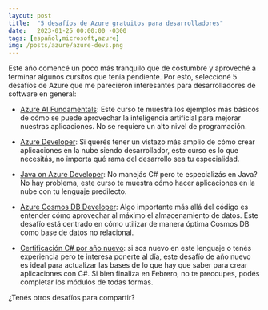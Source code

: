```yaml
---
layout: post
title:  "5 desafíos de Azure gratuitos para desarrolladores"
date:   2023-01-25 00:00:00 -0300
tags: [español,microsoft,azure]
img: /posts/azure/azure-devs.png
---
```


Este año comencé un poco más tranquilo que de costumbre y aproveché a terminar algunos cursitos que tenía pendiente. Por esto, seleccioné 5 desafíos de Azure que me parecieron interesantes para desarrolladores de software en general:

* [Azure AI Fundamentals](https://learn.microsoft.com/en-us/training/challenges?id=8E1F62A7-99E3-48E4-9EC9-1FFFB99EE9AF&WT.mc_id=AZ-MVP-5003354): Este curso te muestra los ejemplos más básicos de cómo se puede aprovechar la inteligencia artificial para mejorar nuestras aplicaciones. No se requiere un alto nivel de programación.

* [Azure Developer](https://learn.microsoft.com/en-us/training/challenges?id=4B2F91E9-04C5-4A1C-8F67-443ADEFD0806&WT.mc_id=AZ-MVP-5003354): Si querés tener un vistazo más amplio de cómo crear aplicaciones en la nube siendo desarrollador, este curso es lo que necesitás, no importa qué rama del desarrollo sea tu especialidad.

* [Java on Azure Developer](https://learn.microsoft.com/en-us/training/challenges?id=169a2977-dccc-4e6c-9990-1dde71b456b8&WT.mc_id=AZ-MVP-5003354): No manejás C# pero te especializás en Java? No hay problema, este curso te muestra cómo hacer aplicaciones en la nube con tu lenguaje predilecto.

* [Azure Cosmos DB Developer](https://learn.microsoft.com/en-us/training/challenges?id=d6c6d844-1da1-470f-9157-ee9471c6b55d&WT.mc_id=AZ-MVP-5003354): Algo importante más allá del código es entender cómo aprovechar al máximo el almacenamiento de datos. Este desafío está centrado en cómo utilizar de manera óptima Cosmos DB como base de datos no relacional.

* [Certificación C# por año nuevo](https://learn.microsoft.com/en-us/training/challenges?id=76615901-392C-413E-B7A2-0A015F52F44E&WT.mc_id=AZ-MVP-5003354): si sos nuevo en este lenguaje o tenés experiencia pero te interesa ponerte al día, este desafío de año nuevo es ideal para actualizar las bases de lo que hay que saber para crear aplicaciones con C#. Si bien finaliza en Febrero, no te preocupes, podés completar los módulos de todas formas.

¿Tenés otros desafíos para compartir?


